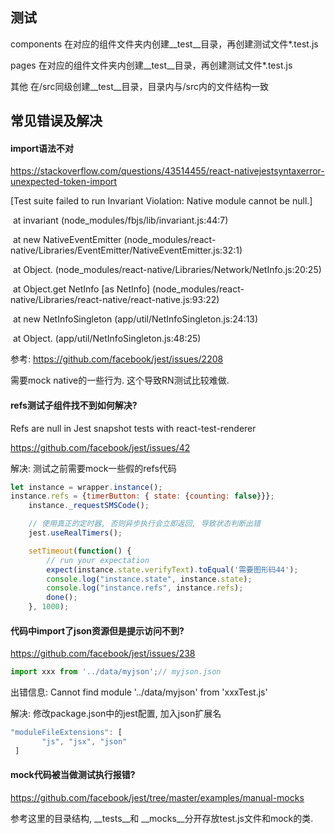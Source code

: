 ## 测试

components 在对应的组件文件夹内创建__test__目录，再创建测试文件*.test.js

pages 在对应的组件文件夹内创建__test__目录，再创建测试文件*.test.js

其他 在/src同级创建__test__目录，目录内与/src内的文件结构一致


## 常见错误及解决

#### import语法不对

https://stackoverflow.com/questions/43514455/react-nativejestsyntaxerror-unexpected-token-import

[Test suite failed to run Invariant Violation: Native module cannot be null.]

​ at invariant (node_modules/fbjs/lib/invariant.js:44:7)

​ at new NativeEventEmitter (node_modules/react-native/Libraries/EventEmitter/NativeEventEmitter.js:32:1)

​ at Object.<anonymous style="-webkit-font-smoothing: antialiased; -webkit-tap-highlight-color: rgba(0, 0, 0, 0); text-size-adjust: none; box-sizing: border-box;"> (node_modules/react-native/Libraries/Network/NetInfo.js:20:25)</anonymous>

​ at Object.get NetInfo [as NetInfo] (node_modules/react-native/Libraries/react-native/react-native.js:93:22)

​ at new NetInfoSingleton (app/util/NetInfoSingleton.js:24:13)

​ at Object.<anonymous style="-webkit-font-smoothing: antialiased; -webkit-tap-highlight-color: rgba(0, 0, 0, 0); text-size-adjust: none; box-sizing: border-box;"> (app/util/NetInfoSingleton.js:48:25)</anonymous>

参考: https://github.com/facebook/jest/issues/2208

需要mock native的一些行为. 这个导致RN测试比较难做.  


#### refs测试子组件找不到如何解决?

Refs are null in Jest snapshot tests with react-test-renderer

https://github.com/facebook/jest/issues/42

解决: 测试之前需要mock一些假的refs代码
```javascript
let instance = wrapper.instance();  
instance.refs = {timerButton: { state: {counting: false}}};
    instance._requestSMSCode();

    // 使用真正的定时器, 否则异步执行会立即返回, 导致状态判断出错
    jest.useRealTimers();

    setTimeout(function() {
        // run your expectation
        expect(instance.state.verifyText).toEqual('需要图形码44');
        console.log("instance.state", instance.state);
        console.log("instance.refs", instance.refs);
        done();
    }, 1000);
```


#### 代码中import了json资源但是提示访问不到?

https://github.com/facebook/jest/issues/238
```javascript
import xxx from '../data/myjson';// myjson.json
```
出错信息: Cannot find module '../data/myjson' from 'xxxTest.js'

解决: 修改package.json中的jest配置, 加入json扩展名
```javascript
"moduleFileExtensions": [
       "js", "jsx", "json" 
 ]
 ```
 
 
#### mock代码被当做测试执行报错?

https://github.com/facebook/jest/tree/master/examples/manual-mocks

参考这里的目录结构, __tests__和 __mocks__分开存放test.js文件和mock的类.
